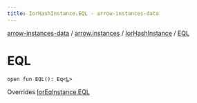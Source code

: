 ```yaml
---
title: IorHashInstance.EQL - arrow-instances-data
---
```


[arrow-instances-data](../../index.html) / [arrow.instances](../index.html) / [IorHashInstance](index.html) / [EQL](./-e-q-l.html)

# EQL

`open fun EQL(): Eq<`[`L`](index.html#L)`>`

Overrides [IorEqInstance.EQL](../-ior-eq-instance/-e-q-l.html)

